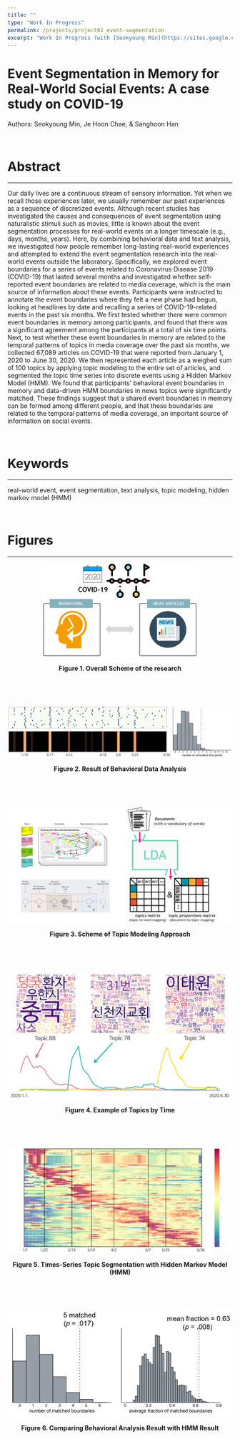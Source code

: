 ```yaml
---
title: ""
type: "Work In Progress"
permalink: /projects/project02_event-segmentation
excerpt: "Work In Progress (with [Seokyoung Min](https://sites.google.com/view/seokyoungmin/home?authuser=0) & Sanghoon Han)"
---
```


# Event Segmentation in Memory for Real-World Social Events: A case study on COVID-19

Authors: Seokyoung Min, Je Hoon Chae, & Sanghoon Han

&nbsp;

# Abstract
---
Our daily lives are a continuous stream of sensory information. Yet when we recall those experiences later, we usually remember our past experiences as a sequence of discretized events. Although recent studies has investigated the causes and consequences of event segmentation using naturalistic stimuli such as movies, little is known about the event segmentation processes for real-world events on a longer timescale (e.g., days, months, years). Here, by combining behavioral data and text analysis, we investigated how people remember long-lasting real-world experiences and attempted to extend the event segmentation research into the real-world events outside the laboratory. Specifically, we explored event boundaries for a series of events related to Coronavirus Disease 2019 (COVID-19) that lasted several months and investigated whether self-reported event boundaries are related to media coverage, which is the main source of information about these events. Participants were instructed to annotate the event boundaries where they felt a new phase had begun, looking at headlines by date and recalling a series of COVID-19-related events in the past six months. We first tested whether there were common event boundaries in memory among participants, and found that there was a significant agreement among the participants at a total of six time points. Next, to test whether these event boundaries in memory are related to the temporal patterns of topics in media coverage over the past six months, we collected 67,089 articles on COVID-19 that were reported from January 1, 2020 to June 30, 2020. We then represented each article as a weighed sum of 100 topics by applying topic modeling to the entire set of articles, and segmented the topic time series into discrete events using a Hidden Markov Model (HMM). We found that participants' behavioral event boundaries in memory and data-driven HMM boundaries in news topics were significantly matched. These findings suggest that a shared event boundaries in memory can be formed among different people, and that these boundaries are related to the temporal patterns of media coverage, an important source of information on social events.

&nbsp;

# Keywords
---
real-world event, event segmentation, text analysis, topic modeling, hidden markov model (HMM)

&nbsp;

# Figures
---
<p align="center">
  <img src="/images/project_02/figure_01.png" width="70%">
</p>
<p style="text-align:center; font-weight:bold;">Figure 1. Overall Scheme of the research</p>
&nbsp;

&nbsp;

![figure_02](/images/project_02/figure_02.png#center)
<p style="text-align:center; font-weight:bold;">Figure 2. Result of Behavioral Data Analysis</p>
&nbsp;

&nbsp;

![figure_03](/images/project_02/figure_03.png#center)
<p style="text-align:center; font-weight:bold;">Figure 3. Scheme of Topic Modeling Approach</p>
&nbsp;

&nbsp;

![figure_04](/images/project_02/figure_04.png#center)
<p style="text-align:center; font-weight:bold;">Figure 4. Example of Topics by Time</p>
&nbsp;

&nbsp;

![figure_05](/images/project_02/figure_05.png#center)
<p style="text-align:center; font-weight:bold;">Figure 5. Times-Series Topic Segmentation with Hidden Markov Model (HMM)</p>
&nbsp;

&nbsp;

![figure_06](/images/project_02/figure_06.png#center)
<p style="text-align:center; font-weight:bold;">Figure 6. Comparing Behavioral Analysis Result with HMM Result</p>
